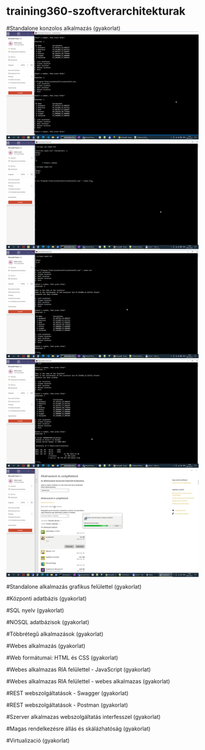 # training360-szoftverarchitekturak
#Standalone konzolos alkalmazás (gyakorlat)
![](02.png)
![](03.png)
![](04.png)
![](05.png)
![](06.png)

#Standalone alkalmazás grafikus felülettel (gyakorlat)

#Központi adatbázis (gyakorlat)

#SQL nyelv (gyakorlat)

#NOSQL adatbázisok (gyakorlat)

#Többrétegű alkalmazások (gyakorlat)

#Webes alkalmazás (gyakorlat)

#Web formátumai: HTML és CSS (gyakorlat)

#Webes alkalmazas RIA felülettel - JavaScript (gyakorlat)

#Webes alkalmazas RIA felülettel - webes alkalmazas (gyakorlat)

#REST webszolgáltatások - Swagger (gyakorlat)

#REST webszolgáltatások - Postman (gyakorlat)

#Szerver alkalmazas webszolgáltatás interfesszel (gyakorlat)

#Magas rendelkezésre állás és skálázhatóság (gyakorlat)

#Virtualizació (gyakorlat)

